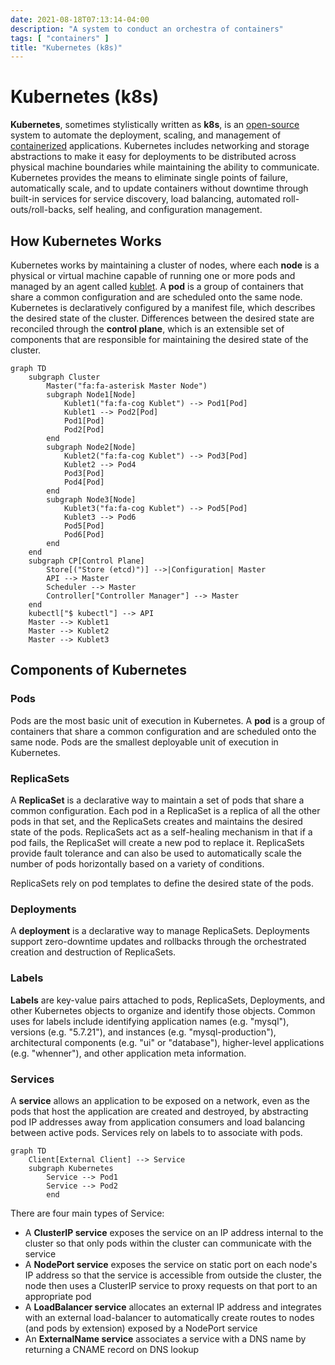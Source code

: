 ```yaml
---
date: 2021-08-18T07:13:14-04:00
description: "A system to conduct an orchestra of containers"
tags: [ "containers" ]
title: "Kubernetes (k8s)"
---
```


# Kubernetes (k8s)

**Kubernetes**, sometimes stylistically written as **k8s**, is an [open-source](open-source.md) system to automate the deployment, scaling, and management of [containerized](containers.md) applications. Kubernetes includes networking and storage abstractions to make it easy for deployments to be distributed across physical machine boundaries while maintaining the ability to communicate. Kubernetes provides the means to eliminate single points of failure, automatically scale, and to update containers without downtime through built-in services for service discovery, load balancing, automated roll-outs/roll-backs, self healing, and configuration management.

## How Kubernetes Works

Kubernetes works by maintaining a cluster of nodes, where each **node** is a physical or virtual machine capable of running one or more pods and managed by an agent called [kublet](https://kubernetes.io/docs/reference/command-line-tools-reference/kubelet/). A **pod** is a group of containers that share a common configuration and are scheduled onto the same node. Kubernetes is declaratively configured by a manifest file, which describes the desired state of the cluster. Differences between the desired state are reconciled through the **control plane**, which is an extensible set of components that are responsible for maintaining the desired state of the cluster.

```mermaid
graph TD
    subgraph Cluster
		Master("fa:fa-asterisk Master Node")
        subgraph Node1[Node]
            Kublet1("fa:fa-cog Kublet") --> Pod1[Pod]
            Kublet1 --> Pod2[Pod]
            Pod1[Pod]
            Pod2[Pod]
        end
		subgraph Node2[Node]
            Kublet2("fa:fa-cog Kublet") --> Pod3[Pod]
            Kublet2 --> Pod4
            Pod3[Pod]
            Pod4[Pod]
        end
        subgraph Node3[Node]
            Kublet3("fa:fa-cog Kublet") --> Pod5[Pod]
            Kublet3 --> Pod6
            Pod5[Pod]
            Pod6[Pod]
        end
    end
    subgraph CP[Control Plane]
		Store[("Store (etcd)")] -->|Configuration| Master
        API --> Master
        Scheduler --> Master
        Controller["Controller Manager"] --> Master
    end
    kubectl["$ kubectl"] --> API
    Master --> Kublet1
    Master --> Kublet2
    Master --> Kublet3
```

## Components of Kubernetes

### Pods

Pods are the most basic unit of execution in Kubernetes. A **pod** is a group of containers that share a common configuration and are scheduled onto the same node. Pods are the smallest deployable unit of execution in Kubernetes.

### ReplicaSets

A **ReplicaSet** is a declarative way to maintain a set of pods that share a common configuration. Each pod in a ReplicaSet is a replica of all the other pods in that set, and the ReplicaSets creates and maintains the desired state of the pods. ReplicaSets act as a self-healing mechanism in that if a pod fails, the ReplicaSet will create a new pod to replace it. ReplicaSets provide fault tolerance and can also be used to automatically scale the number of pods horizontally based on a variety of conditions.

ReplicaSets rely on pod templates to define the desired state of the pods.

### Deployments

A **deployment** is a declarative way to manage ReplicaSets. Deployments support zero-downtime updates and rollbacks through the orchestrated creation and destruction of ReplicaSets.

### Labels

**Labels** are key-value pairs attached to pods, ReplicaSets, Deployments, and other Kubernetes objects to organize and identify those objects. Common uses for labels include identifying application names (e.g. "mysql"), versions (e.g. "5.7.21"), and instances (e.g. "mysql-production"), architectural components (e.g. "ui" or "database"), higher-level applications (e.g. "whenner"), and other application meta information.

### Services

A **service** allows an application to be exposed on a network, even as the pods that host the application are created and destroyed, by abstracting pod IP addresses away from application consumers and load balancing between active pods. Services rely on labels to to associate with pods.

```mermaid
graph TD
	Client[External Client] --> Service
	subgraph Kubernetes
		Service --> Pod1
		Service --> Pod2
		end
```

There are four main types of Service:

* A **ClusterIP service** exposes the service on an IP address internal to the cluster so that only pods within the cluster can communicate with the service
* A **NodePort service** exposes the service on static port on each node's IP address so that the service is accessible from outside the cluster, the node then uses a ClusterIP service to proxy requests on that port to an appropriate pod
* A **LoadBalancer service** allocates an external IP address and integrates with an external load-balancer to automatically create routes to nodes (and pods by extension) exposed by a NodePort service
* An **ExternalName service** associates a service with a DNS name by returning a CNAME record on DNS lookup

<!--
### Storage and Volumes

### ConfigMaps and Secrets

Key-value pairs that can be used to store and retrieve configuration data.

-->
